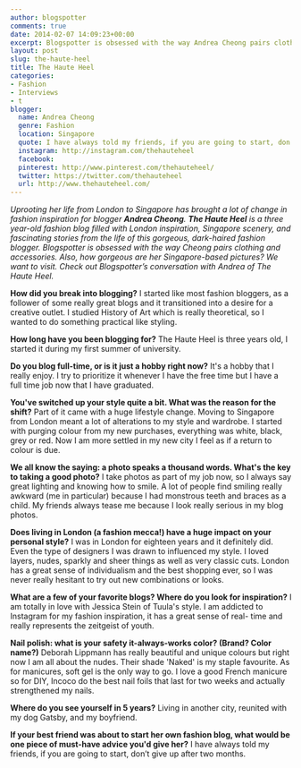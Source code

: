 ```yaml
---
author: blogspotter
comments: true
date: 2014-02-07 14:09:23+00:00
excerpt: Blogspotter is obsessed with the way Andrea Cheong pairs clothing and accessories. Also, how gorgeous are her Singapore-based pictures? We want to visit.
layout: post
slug: the-haute-heel
title: The Haute Heel
categories:
- Fashion
- Interviews
- t
blogger:
  name: Andrea Cheong
  genre: Fashion
  location: Singapore
  quote: I have always told my friends, if you are going to start, don’t give up after two months.
  instagram: http://instagram.com/thehauteheel
  facebook:
  pinterest: http://www.pinterest.com/thehauteheel/
  twitter: https://twitter.com/thehauteheel
  url: http://www.thehauteheel.com/
---
```


_Uprooting her life from London to Singapore has brought a lot of change in fashion inspiration for blogger **Andrea Cheong**. **The Haute Heel** is a three year-old fashion blog filled with London inspiration, Singapore scenery, and fascinating stories from the life of this gorgeous, dark-haired fashion blogger. Blogspotter is obsessed with the way Cheong pairs clothing and accessories. Also, how gorgeous are her Singapore-based pictures? We want to visit. Check out Blogspotter’s conversation with Andrea of The Haute Heel._

**How did you break into blogging?** I started like most fashion bloggers, as a follower of some really great blogs and it transitioned into a desire for a creative outlet. I studied History of Art which is really theoretical, so I wanted to do something practical like styling.

**How long have you been blogging for?** The Haute Heel is three years old, I started it during my first summer of university.

**Do you blog full-time, or is it just a hobby right now?** It's a hobby that I really enjoy. I try to prioritize it whenever I have the free time but I have a full time job now that I have graduated.

**You've switched up your style quite a bit. What was the reason for the shift?** Part of it came with a huge lifestyle change. Moving to Singapore from London meant a lot of alterations to my style and wardrobe. I started with purging colour from my new purchases, everything was white, black, grey or red. Now I am more settled in my new city I feel as if a return to colour is due.

**We all know the saying: a photo speaks a thousand words. What's the key to taking a good photo?** I take photos as part of my job now, so I always say great lighting and knowing how to smile. A lot of people find smiling really awkward (me in particular) because I had monstrous teeth and braces as a child. My friends always tease me because I look really serious in my blog photos.

**Does living in London (a fashion mecca!) have a huge impact on your personal style?** I was in London for eighteen years and it definitely did. Even the type of designers I was drawn to influenced my style. I loved layers, nudes, sparkly and sheer things as well as very classic cuts. London has a great sense of individualism and the best shopping ever, so I was never really hesitant to try out new combinations or looks.

**What are a few of your favorite blogs? Where do you look for inspiration?** I am totally in love with Jessica Stein of Tuula's style. I am addicted to Instagram for my fashion inspiration, it has a great sense of real- time and really represents the zeitgeist of youth.

**Nail polish: what is your safety it-always-works color? (Brand? Color name?)** Deborah Lippmann has really beautiful and unique colours but right now I am all about the nudes. Their shade 'Naked' is my staple favourite. As for manicures, soft gel is the only way to go. I love a good French manicure so for DIY, Incoco do the best nail foils that last for two weeks and actually strengthened my nails.

**Where do you see yourself in 5 years?** Living in another city, reunited with my dog Gatsby, and my boyfriend.

**If your best friend was about to start her own fashion blog, what would be one piece of must-have advice you'd give her?** I have always told my friends, if you are going to start, don’t give up after two months.

